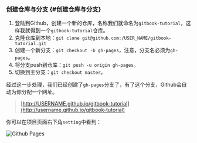 ### 创建仓库与分支 {#创建仓库与分支}

1. 登陆到Github，创建一个新的仓库，名称我们就命名为`gitbook-tutorial`，这样我就得到一个`gitbook-tutorial`仓库。
2. 克隆仓库到本地：`git clone git@github.com:/USER_NAME/gitbook-tutorial.git`
3. 创建一个新分支：`git checkout -b gh-pages`，注意，分支名必须为`gh-pages`。
4. 将分支push到仓库：`git push -u origin gh-pages`。
5. 切换到主分支：`git checkout master`。

经过这一步处理，我们已经创建了`gh-pages`分支了，有了这个分支，Github会自动为你分配一个网址。

> [http://USERNAME.github.io/gitbook-tutorial](http://username.github.io/gitbook-tutorial)

你可以在项目页面右下角`setting`中看到：

![](https://einverne.github.io/gitbook-tutorial/imgs/gh-pages-setting.png "Github Pages")

